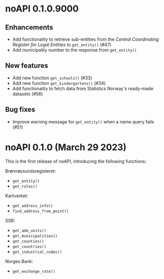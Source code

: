 # noAPI 0.1.0.9000

## Enhancements

* Add functionality to retrieve sub-entities from the _Central Coordinating Register for Legal Entities_ to `get_entity()` (#47)
* Add municipality number to the response from `get_entity()`

## New features

* Add new function `get_schools()` (#33)
* Add new function `get_kindergartens()` (#34)
* Add functionality to fetch data from Statistics Norway's ready-made datasets (#56)

## Bug fixes

* Improve warning message for `get_entity()` when a name query fails (#51)

# noAPI 0.1.0 (March 29 2023)

This is the first release of noAPI, introducing the following functions:

Brønnøysundsregisteret:

* `get_entity()`
* `get_roles()`

Kartverket:

* `get_address_info()`
* `find_address_from_point()`

SSB:

* `get_adm_units()`
* `get_municipalities()`
* `get_counties()`
* `get_countries()`
* `get_industrial_codes()`

Norges Bank:

* `get_exchange_rate()`
